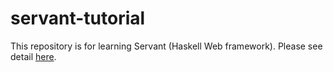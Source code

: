 # servant-tutorial

This repository is for learning Servant (Haskell Web framework).
Please see detail [here](https://docs.servant.dev/en/stable/tutorial/index.html).